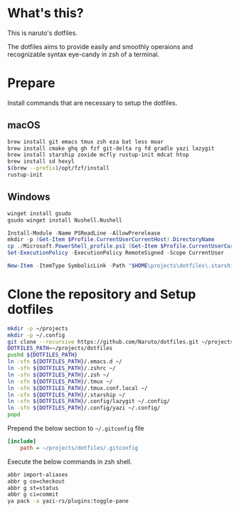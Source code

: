 # What's this?

This is naruto's dotfiles.

The dotfiles aims to provide easily and smoothly operaions and recognizable syntax eye-candy in zsh of a terminal.

# Prepare

Install commands that are necessary to setup the dotfiles.

## macOS

```bash
brew install git emacs tmux zsh eza bat less moar
brew install cmake ghq gh fzf git-delta rg fd gradle yazi lazygit
brew install starship zoxide mcfly rustup-init mdcat htop
brew install sd hexyl
$(brew --prefix)/opt/fzf/install
rustup-init
```

## Windows

```cmd
winget install gsudo
gsudo winget install Nushell.Nushell
```

```powershell
Install-Module -Name PSReadLine -AllowPrerelease
mkdir -p (Get-Item $Profile.CurrentUserCurrentHost).DirectoryName
cp ./Microsoft.PowerShell_profile.ps1 (Get-Item $Profile.CurrentUserCurrentHost).DirectoryName
Set-ExecutionPolicy -ExecutionPolicy RemoteSigned -Scope CurrentUser
```

```powershell
New-Item -ItemType SymbolicLink -Path "$HOME\projects\dotfiles\.starship" -Target "$HOME\"
```

# Clone the repository and Setup dotfiles

```bash
mkdir -p ~/projects
mkdir -p ~/.config
git clone --recursive https://github.com/Naruto/dotfiles.git ~/projects/dotfiles
DOTFILES_PATH=~/projects/dotfiles
pushd ${DOTFILES_PATH}
ln -sfn ${DOTFILES_PATH}/.emacs.d ~/
ln -sfn ${DOTFILES_PATH}/.zshrc ~/
ln -sfn ${DOTFILES_PATH}/.zsh ~/
ln -sfn ${DOTFILES_PATH}/.tmux ~/
ln -sfn ${DOTFILES_PATH}/.tmux.conf.local ~/
ln -sfn ${DOTFILES_PATH}/.starship ~/
ln -sfn ${DOTFILES_PATH}/.config/lazygit ~/.config/
ln -sfn ${DOTFILES_PATH}/.config/yazi ~/.config/
popd
```

Prepend the below section to `~/.gitconfig` file

```ini
[include]
    path = ~/projects/dotfiles/.gitconfig
```

Execute the below commands in zsh shell.

```bash
abbr import-aliases
abbr g co=checkout
abbr g st=status
abbr g ci=commit
ya pack -a yazi-rs/plugins:toggle-pane
```
